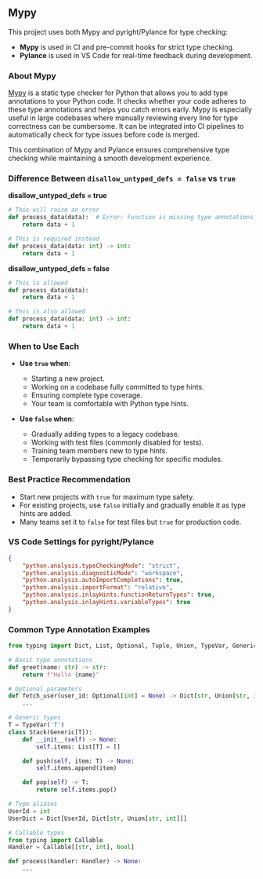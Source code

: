 ## Mypy

This project uses both Mypy and pyright/Pylance for type checking:

- **Mypy** is used in CI and pre-commit hooks for strict type checking.
- **Pylance** is used in VS Code for real-time feedback during development.

### About Mypy
[Mypy](http://mypy-lang.org/) is a static type checker for Python that allows you to add type annotations to your Python code. It checks whether your code adheres to these type annotations and helps you catch errors early. Mypy is especially useful in large codebases where manually reviewing every line for type correctness can be cumbersome. It can be integrated into CI pipelines to automatically check for type issues before code is merged.

This combination of Mypy and Pylance ensures comprehensive type checking while maintaining a smooth development experience.

### Difference Between `disallow_untyped_defs = false` vs `true`

**disallow_untyped_defs = true**
```python
# This will raise an error
def process_data(data):  # Error: Function is missing type annotations
    return data + 1

# This is required instead
def process_data(data: int) -> int:
    return data + 1
```

**disallow_untyped_defs = false**
```python
# This is allowed
def process_data(data):
    return data + 1

# This is also allowed
def process_data(data: int) -> int:
    return data + 1
```

### When to Use Each

- **Use `true` when**:
  - Starting a new project.
  - Working on a codebase fully committed to type hints.
  - Ensuring complete type coverage.
  - Your team is comfortable with Python type hints.

- **Use `false` when**:
  - Gradually adding types to a legacy codebase.
  - Working with test files (commonly disabled for tests).
  - Training team members new to type hints.
  - Temporarily bypassing type checking for specific modules.

### Best Practice Recommendation

- Start new projects with `true` for maximum type safety.
- For existing projects, use `false` initially and gradually enable it as type hints are added.
- Many teams set it to `false` for test files but `true` for production code.

### VS Code Settings for pyright/Pylance

```json
{
    "python.analysis.typeCheckingMode": "strict",
    "python.analysis.diagnosticMode": "workspace",
    "python.analysis.autoImportCompletions": true,
    "python.analysis.importFormat": "relative",
    "python.analysis.inlayHints.functionReturnTypes": true,
    "python.analysis.inlayHints.variableTypes": true
}
```

### Common Type Annotation Examples

```python
from typing import Dict, List, Optional, Tuple, Union, TypeVar, Generic

# Basic type annotations
def greet(name: str) -> str:
    return f"Hello {name}"

# Optional parameters
def fetch_user(user_id: Optional[int] = None) -> Dict[str, Union[str, int]]:
    ...

# Generic types
T = TypeVar('T')
class Stack(Generic[T]):
    def __init__(self) -> None:
        self.items: List[T] = []

    def push(self, item: T) -> None:
        self.items.append(item)

    def pop(self) -> T:
        return self.items.pop()

# Type aliases
UserId = int
UserDict = Dict[UserId, Dict[str, Union[str, int]]]

# Callable types
from typing import Callable
Handler = Callable[[str, int], bool]

def process(handler: Handler) -> None:
    ...
```